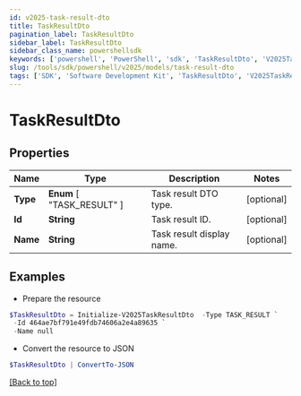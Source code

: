 ```yaml
---
id: v2025-task-result-dto
title: TaskResultDto
pagination_label: TaskResultDto
sidebar_label: TaskResultDto
sidebar_class_name: powershellsdk
keywords: ['powershell', 'PowerShell', 'sdk', 'TaskResultDto', 'V2025TaskResultDto'] 
slug: /tools/sdk/powershell/v2025/models/task-result-dto
tags: ['SDK', 'Software Development Kit', 'TaskResultDto', 'V2025TaskResultDto']
---
```



# TaskResultDto

## Properties

Name | Type | Description | Notes
------------ | ------------- | ------------- | -------------
**Type** |  **Enum** [  "TASK_RESULT" ] | Task result DTO type. | [optional] 
**Id** | **String** | Task result ID. | [optional] 
**Name** | **String** | Task result display name. | [optional] 

## Examples

- Prepare the resource
```powershell
$TaskResultDto = Initialize-V2025TaskResultDto  -Type TASK_RESULT `
 -Id 464ae7bf791e49fdb74606a2e4a89635 `
 -Name null
```

- Convert the resource to JSON
```powershell
$TaskResultDto | ConvertTo-JSON
```


[[Back to top]](#) 

